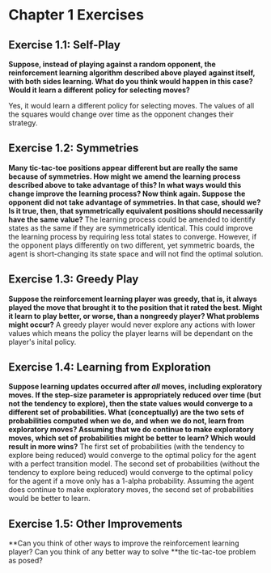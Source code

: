 # Chapter 1 Exercises
## Exercise 1.1: Self-Play
**Suppose, instead of playing against a random opponent, the reinforcement learning algorithm described above played**
**against itself, with both sides learning. What do you think would happen in this case? Would it learn a different**
**policy for selecting moves?**

Yes, it would learn a different policy for selecting moves. The values of all the squares would change over time as
the opponent changes their strategy.
## Exercise 1.2: Symmetries
**Many tic-tac-toe positions appear different but are really the same because of symmetries. How might we**
**amend the learning process described above to take advantage of this? In what ways would this change improve the**
**learning process? Now think again. Suppose the opponent did not take advantage of symmetries. In that case, should we?**
**Is it true, then, that symmetrically equivalent positions should necessarily have the same value?**
The learning process could be amended to identify states as the same if they are symmetrically identical. This could
improve the learning process by requiring less total states to converge. However, if the opponent plays differently on
two different, yet symmetric boards, the agent is short-changing its state space and will not find the optimal
solution.

## Exercise 1.3: Greedy Play
**Suppose the reinforcement learning player was greedy, that is, it always played the move that brought it**
**to the position that it rated the best. Might it learn to play better, or worse, than a nongreedy player? What problems**
**might occur?**
A greedy player would never explore any actions with lower values which means the policy the player learns will be
dependant on the player's inital policy. 

## Exercise 1.4: Learning from Exploration
**Suppose learning updates occurred after *all* moves, including exploratory moves. If the step-size parameter is**
**appropriately reduced over time (but not the tendency to explore), then the state values would converge to a**
**different set of probabilities. What (conceptually) are the two sets of probabilities computed when we do, and when**
**we do not, learn from exploratory moves? Assuming that we do continue to make exploratory moves, which set of**
**probabilities might be better to learn? Which would result in more wins?**
The first set of probabilities (with the tendency to explore being reduced) would converge to the optimal policy for
the agent with a perfect transition model. The second set of probabilities (without the tendency to explore being
reduced) would converge to the optimal policy for the agent if a move only has a 1-alpha probability. Assuming the
agent does continue to make exploratory moves, the second set of probabilities would be better to learn.

## Exercise 1.5: Other Improvements
**Can you think of other ways to improve the reinforcement learning player? Can you think of any better way to solve
**the tic-tac-toe problem as posed?
